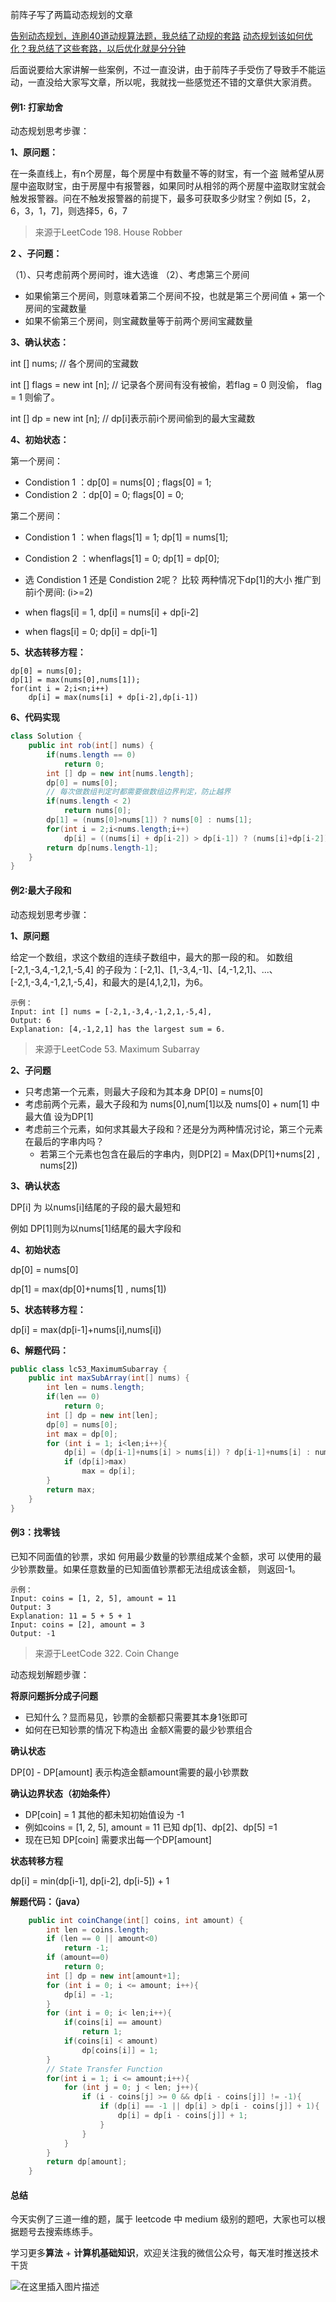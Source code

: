 前阵子写了两篇动态规划的文章

[告别动态规划，连刷40道动规算法题，我总结了动规的套路](https://mp.weixin.qq.com/s/pg-IJ8rA1duIzt5hW1Cycw)
[动态规划该如何优化？我总结了这些套路，以后优化就是分分钟](https://mp.weixin.qq.com/s/FA5lyv2VnsP4XM0wUz0JlQ)

后面说要给大家讲解一些案例，不过一直没讲，由于前阵子手受伤了导致手不能运动，一直没给大家写文章，所以呢，我就找一些感觉还不错的文章供大家消费。

#### 例1: 打家劫舍

动态规划思考步骤：

**1、原问题：**

在一条直线上，有n个房屋，每个房屋中有数量不等的财宝，有一个盗 贼希望从房屋中盗取财宝，由于房屋中有报警器，如果同时从相邻的两个房屋中盗取财宝就会触发报警器。问在不触发报警器的前提下，最多可获取多少财宝？例如 [5，2，6，3，1，7]，则选择5，6，7

> 来源于LeetCode 198. House Robber

**2 、子问题：**

（1）、只考虑前两个房间时，谁大选谁
（2）、考虑第三个房间
* 如果偷第三个房间，则意味着第二个房间不投，也就是第三个房间值 + 第一个房间的宝藏数量
* 如果不偷第三个房间，则宝藏数量等于前两个房间宝藏数量


**3、确认状态：**

int [] nums; // 各个房间的宝藏数

int [] flags = new int [n]; // 记录各个房间有没有被偷，若flag = 0 则没偷， flag = 1 则偷了。

int [] dp = new int [n]; // dp[i]表示前i个房间偷到的最大宝藏数

**4、初始状态：**

第一个房间：

* Condistion 1 ：dp[0] = nums[0] ; flags[0] = 1;
* Condistion 2 ：dp[0] = 0; flags[0] = 0;

第二个房间：

* Condistion 1 ：when flags[1] = 1; dp[1] = nums[1];
* Condistion 2 ：whenflags[1] = 0; dp[1] = dp[0];
* 选 Condistion 1 还是 Condistion 2呢？ 比较 两种情况下dp[1]的大小
推广到前i个房间: (i>=2)

* when flags[i] = 1, dp[i] = nums[i] + dp[i-2]
* when flags[i] = 0; dp[i] = dp[i-1]

**5、状态转移方程：**
```
dp[0] = nums[0];
dp[1] = max(nums[0],nums[1]);
for(int i = 2;i<n;i++)
    dp[i] = max(nums[i] + dp[i-2],dp[i-1])
```
**6、代码实现**
```java
class Solution {
    public int rob(int[] nums) {
        if(nums.length == 0)
            return 0;
        int [] dp = new int[nums.length];
        dp[0] = nums[0];
        // 每次做数组判定时都需要做数组边界判定，防止越界
        if(nums.length < 2)
            return nums[0];
        dp[1] = (nums[0]>nums[1]) ? nums[0] : nums[1];
        for(int i = 2;i<nums.length;i++)
            dp[i] = ((nums[i] + dp[i-2]) > dp[i-1]) ? (nums[i]+dp[i-2]) : dp[i-1];
        return dp[nums.length-1];
    }
}
```

#### 例2:最大子段和

动态规划思考步骤：

**1、原问题**

给定一个数组，求这个数组的连续子数组中，最大的那一段的和。
如数组[-2,1,-3,4,-1,2,1,-5,4] 的子段为：[-2,1]、[1,-3,4,-1]、[4,-1,2,1]、...、[-2,1,-3,4,-1,2,1,-5,4]，和最大的是[4,1,2,1]，为6。
```
示例：
Input: int [] nums = [-2,1,-3,4,-1,2,1,-5,4],
Output: 6
Explanation: [4,-1,2,1] has the largest sum = 6.
```
> 来源于LeetCode 53. Maximum Subarray

**2、子问题**

* 只考虑第一个元素，则最大子段和为其本身 DP[0] = nums[0]
* 考虑前两个元素，最大子段和为 nums[0],num[1]以及 nums[0] + num[1] 中最大值 设为DP[1]
* 考虑前三个元素，如何求其最大子段和？还是分为两种情况讨论，第三个元素在最后的字串内吗？
	* 若第三个元素也包含在最后的字串内，则DP[2] = Max(DP[1]+nums[2] , nums[2])


**3、确认状态**

DP[i] 为 以nums[i]结尾的子段的最大最短和

例如 DP[1]则为以nums[1]结尾的最大字段和

**4、初始状态**

dp[0] = nums[0]

dp[1] = max(dp[0]+nums[1] , nums[1])

**5、状态转移方程：**

dp[i] = max(dp[i-1]+nums[i],nums[i])

**6、解题代码：**
```java
public class lc53_MaximumSubarray {
    public int maxSubArray(int[] nums) {
        int len = nums.length;
        if(len == 0)
            return 0;
        int [] dp = new int[len];
        dp[0] = nums[0];
        int max = dp[0];
        for (int i = 1; i<len;i++){
            dp[i] = (dp[i-1]+nums[i] > nums[i]) ? dp[i-1]+nums[i] : nums[i];
            if (dp[i]>max)
                max = dp[i];
        }
        return max;
    }
}
```

#### 例3：找零钱

已知不同面值的钞票，求如 何用最少数量的钞票组成某个金额，求可 以使用的最少钞票数量。如果任意数量的已知面值钞票都无法组成该金额， 则返回-1。
```
示例：
Input: coins = [1, 2, 5], amount = 11
Output: 3 
Explanation: 11 = 5 + 5 + 1
Input: coins = [2], amount = 3
Output: -1
```
> 来源于LeetCode 322. Coin Change

动态规划解题步骤：

**将原问题拆分成子问题**

* 已知什么？显而易见，钞票的金额都只需要其本身1张即可
* 如何在已知钞票的情况下构造出 金额X需要的最少钞票组合

**确认状态**

DP[0] - DP[amount] 表示构造金额amount需要的最小钞票数


**确认边界状态（初始条件）**

* DP[coin] = 1 其他的都未知初始值设为 -1
* 例如coins = [1, 2, 5], amount = 11 已知 dp[1]、dp[2]、dp[5] =1
* 现在已知 DP[coin] 需要求出每一个DP[amount]


**状态转移方程**

dp[i] = min(dp[i-1], dp[i-2], dp[i-5]) + 1


**解题代码：（java）**
```java
    public int coinChange(int[] coins, int amount) {
        int len = coins.length;
        if (len == 0 || amount<0)
            return -1;
        if (amount==0)
            return 0;
        int [] dp = new int[amount+1];
        for (int i = 0; i <= amount; i++){
            dp[i] = -1;
        }
        for (int i = 0; i< len;i++){
            if(coins[i] == amount)
                return 1;
            if(coins[i] < amount)
                dp[coins[i]] = 1;
        }
        // State Transfer Function
        for(int i = 1; i <= amount;i++){
            for (int j = 0; j < len; j++){
                if (i - coins[j] >= 0 && dp[i - coins[j]] != -1){
                    if (dp[i] == -1 || dp[i] > dp[i - coins[j]] + 1){
                        dp[i] = dp[i - coins[j]] + 1;
                    }
                }
            }
        }
        return dp[amount];
    }
```

#### 总结

今天实例了三道一维的题，属于 leetcode 中 medium 级别的题吧，大家也可以根据题号去搜索练练手。

学习更多**算法** + **计算机基础知识**，欢迎关注我的微信公众号，每天准时推送技术干货

![在这里插入图片描述](https://img-blog.csdnimg.cn/20200306223728524.png?x-oss-process=image/watermark,type_ZmFuZ3poZW5naGVpdGk,shadow_10,text_aHR0cHM6Ly9ibG9nLmNzZG4ubmV0L20wXzM3OTA3Nzk3,size_16,color_FFFFFF,t_70)




